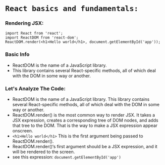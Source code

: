 # `React basics and fundamentals:`

### Rendering JSX:
```
import React from 'react';
import ReactDOM from 'react-dom';
ReactDOM.render(<h1>Hello world</h1>, document.getElementById('app'));
```
### Basic Info
- ReactDOM is the name of a JavaScript library.
- This library contains several React-specific methods, all of which deal with the DOM in some way or another.

### Let's Analyze The Code:
- ReactDOM is the name of a JavaScript library. This library contains several React-specific methods, all of which deal with the DOM in some way or another.
- ReactDOM.render() is the most common way to render JSX. It takes a JSX expression, creates a corresponding tree of DOM nodes, and adds that tree to the DOM. That is the way to make a JSX expression appear onscreen.
- `<h1>Hello world</h1>` This is the first argument being passed to ReactDOM.render(). 
- ReactDOM.render()‘s first argument should be a JSX expression, and it will be rendered to the screen.
- see this expression: `document.getElementById('app')`



